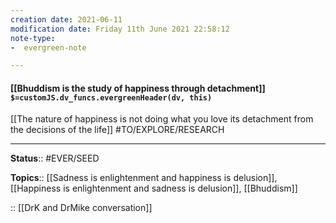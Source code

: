 ```yaml
---
creation date: 2021-06-11
modification date: Friday 11th June 2021 22:58:12
note-type: 
-  evergreen-note

---
```


#### [[Bhuddism is the study of happiness through detachment]] `$=customJS.dv_funcs.evergreenHeader(dv, this)`

[[The nature of happiness is not doing what you love its detachment from the decisions of the life]]
#TO/EXPLORE/RESEARCH 

---

**Status**:: #EVER/SEED 

**Topics**::  [[Sadness is enlightenment and happiness is delusion]], [[Happiness is enlightenment and sadness is delusion]], [[Bhuddism]]
	
:: [[DrK and DrMike conversation]]